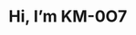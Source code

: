 


<body>
<h1> Hi, I’m KM-0O7 </h1>
</body>



<!---
KM-0O7/KM-0O7 is a ✨ special ✨ repository because its `README.md` (this file) appears on your GitHub profile.
You can click the Preview link to take a look at your changes.
--->
